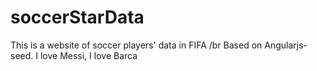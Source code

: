 # soccerStarData

This is a website of soccer players' data in FIFA /br
Based on Angularjs-seed.
I love Messi, I love Barca
